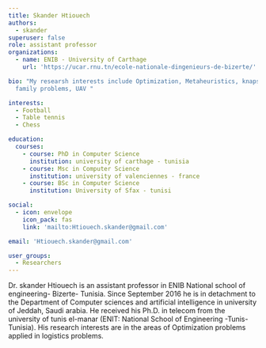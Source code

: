 ```yaml
---
title: Skander Htiouech
authors:
  - skander
superuser: false
role: assistant professor
organizations:
  - name: ENIB - University of Carthage
    url: 'https://ucar.rnu.tn/ecole-nationale-dingenieurs-de-bizerte/'

bio: "My researsh interests include Optimization, Metaheuristics, knapsack
  family problems, UAV "

interests:
  - Football
  - Table tennis
  - Chess

education:
  courses:
    - course: PhD in Computer Science
      institution: university of carthage - tunisia
    - course: Msc in Computer Science
      institution: university of valenciennes - france
    - course: BSc in Computer Science
      institution: University of Sfax - tunisi

social:
  - icon: envelope
    icon_pack: fas
    link: 'mailto:Htiouech.skander@gmail.com'

email: 'Htiouech.skander@gmail.com'

user_groups:
  - Researchers
---
```

<!--StartFragment-->

Dr. skander Htiouech is an assistant professor in ENIB National school of engineering- Bizerte- Tunisia. Since September 2016 he is in detachment to the Department of Computer sciences and artificial intelligence in university of Jeddah, Saudi arabia. He received his Ph.D. in telecom from the university of tunis el-manar (ENIT: National School of Engineering -Tunis-Tunisia). His research interests are in the areas of Optimization problems applied in logistics problems.

<!--EndFragment-->